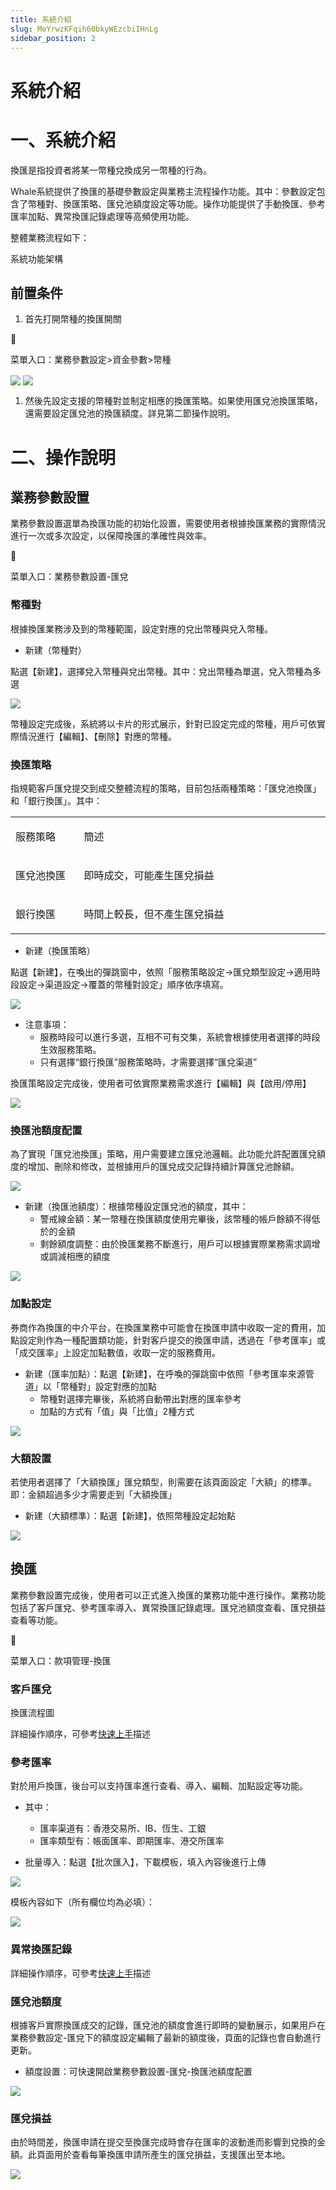 ```yaml
---
title: 系統介紹
slug: MeYrwzKFqih60bkyWEzcbiIHnLg
sidebar_position: 2
---
```



# 系統介紹

# 一、系統介紹

換匯是指投資者將某一幣種兌換成另一幣種的行為。

Whale系統提供了換匯的基礎參數設定與業務主流程操作功能。其中：參數設定包含了幣種對、換匯策略、匯兌池額度設定等功能。操作功能提供了手動換匯、參考匯率加點、異常換匯記錄處理等高頻使用功能。

整體業務流程如下：

系統功能架構

## 前置条件

1. 首先打開幣種的換匯開關

<div class="callout callout-bg-6 callout-border-6">
<div class='callout-emoji'>📍</div>
<p>菜單入口：業務參數設定&gt;資金參數&gt;幣種</p>
</div>

<img src="/assets/OZUQbEJS9oWUv5x66NPcTyYZnQK.png" src-width="3822" src-height="1850" align="center"/>

<img src="/assets/NLBabyI57oXTZ6xfpErcN8fPn4e.png" src-width="3820" src-height="1864" align="center"/>

1. 然後先設定支援的幣種對並制定相應的換匯策略。如果使用匯兌池換匯策略，還需要設定匯兌池的換匯額度。詳見第二節操作說明。

# 二、操作說明

## 業務參數設置

業務參數設置選單為換匯功能的初始化設置，需要使用者根據換匯業務的實際情況進行一次或多次設定，以保障換匯的準確性與效率。

<div class="callout callout-bg-6 callout-border-6">
<div class='callout-emoji'>📍</div>
<p>菜單入口：業務參數設置-匯兌</p>
</div>

### 幣種對

根據換匯業務涉及到的幣種範圍，設定對應的兌出幣種與兌入幣種。

- 新建（幣種對）

點選【新建】，選擇兌入幣種與兌出幣種。其中：兌出幣種為單選，兌入幣種為多選

<img src="/assets/W9hdbZiGNoT1xPxl1nQcysDEnKf.png" src-width="3342" src-height="1248" align="center"/>

幣種設定完成後，系統將以卡片的形式展示，針對已設定完成的幣種，用戶可依實際情況進行【編輯】、【刪除】對應的幣種。

### 換匯策略

指規範客戶匯兌提交到成交整體流程的策略，目前包括兩種策略：「匯兌池換匯」和「銀行換匯」。其中：

<table>
<colgroup>
<col width="155"/>
<col width="598"/>
</colgroup>
<tbody>
<tr><td><p>服務策略</p></td><td><p>簡述</p></td></tr>
<tr><td><p>匯兌池換匯</p></td><td><p>即時成交，可能產生匯兌損益</p></td></tr>
<tr><td><p>銀行換匯</p></td><td><p>時間上較長，但不產生匯兌損益</p></td></tr>
</tbody>
</table>

- 新建（換匯策略）

點選【新建】，在喚出的彈跳窗中，依照「服務策略設定→匯兌類型設定→適用時段設定→渠道設定→覆蓋的幣種對設定」順序依序填寫。

<img src="/assets/Pt7RbTGEqoqQz0x7uZocYk0bnyc.png" src-width="3400" src-height="1837" align="center"/>

- 注意事項：
    - 服務時段可以進行多選，互相不可有交集，系統會根據使用者選擇的時段生效服務策略。
    - 只有選擇“銀行換匯”服務策略時，才需要選擇“匯兌渠道”

換匯策略設定完成後，使用者可依實際業務需求進行【編輯】與【啟用/停用】

<img src="/assets/CW5gbsnGZoi4bJxesGxcs6Jknrg.png" src-width="3286" src-height="946" align="center"/>

### 換匯池額度配置

為了實現「匯兌池換匯」策略，用户需要建立匯兌池邏輯。此功能允許配置匯兌額度的增加、刪除和修改，並根據用戶的匯兌成交記錄持續計算匯兌池餘額。

<img src="/assets/IyaHb1dgFo9kKox3M3eciAalnsh.png" src-width="3306" src-height="1382" align="center"/>

- 新建（換匯池額度）：根據幣種設定匯兌池的額度，其中：
    - 警戒線金額：某一幣種在換匯額度使用完畢後，該幣種的帳戶餘額不得低於的金額
    - 剩餘額度調整：由於換匯業務不斷進行，用戶可以根據實際業務需求調增或調減相應的額度

<img src="/assets/J8Q1b8TF2oaSm9xiYlhcX8lRnah.png" src-width="3330" src-height="1760" align="center"/>

### 加點設定

券商作為換匯的中介平台，在換匯業務中可能會在換匯申請中收取一定的費用，加點設定則作為一種配置類功能，針對客戶提交的換匯申請，透過在「參考匯率」或「成交匯率」上設定加點數值，收取一定的服務費用。

- 新建（匯率加點）：點選【新建】，在呼喚的彈跳窗中依照「參考匯率來源管道」以「幣種對」設定對應的加點
    - 幣種對選擇完畢後，系統將自動帶出對應的匯率參考
    - 加點的方式有「值」與「比值」2種方式

<img src="/assets/S454bEII8omUagx8cNKcwQfRnZb.png" src-width="3320" src-height="1760" align="center"/>

### 大額設置

若使用者選擇了「大額換匯」匯兌類型，則需要在該頁面設定「大額」的標準。即：金額超過多少才需要走到「大額換匯」

- 新建（大額標準）：點選【新建】，依照幣種設定起始點

<img src="/assets/WMenbsqkooL47qxV6DUcfxFRnef.png" src-width="3314" src-height="1758" align="center"/>

## 換匯

業務參數設置完成後，使用者可以正式進入換匯的業務功能中進行操作。業務功能包括了客戶匯兌、參考匯率導入、異常換匯記錄處理。匯兌池額度查看、匯兌損益查看等功能。

<div class="callout callout-bg-6 callout-border-6">
<div class='callout-emoji'>📍</div>
<p>菜單入口：款項管理-換匯</p>
</div>

### 客戶匯兌

換匯流程圖

詳細操作順序，可參考[快速上手](./Oq3wwTJvJiqpB6kWoz2cy5jFnFd)描述

### 參考匯率

對於用戶換匯，後台可以支持匯率進行查看、導入、編輯、加點設定等功能。

- 其中：
    - 匯率渠道有：香港交易所、IB、恆生、工銀
    - 匯率類型有：帳面匯率、即期匯率、港交所匯率

- 批量導入：點選【批次匯入】，下載模板，填入內容後進行上傳

<img src="/assets/UX0LbWCxyoP7lnxhX4lcyCVon5f.png" src-width="3328" src-height="1554" align="center"/>

模板內容如下（所有欄位均為必填）：

<img src="/assets/FiDLbCO8ioDHlaxviw7cNJOYneh.png" src-width="1904" src-height="214" align="center"/>

### 異常換匯記錄

詳細操作順序，可參考[快速上手](./Oq3wwTJvJiqpB6kWoz2cy5jFnFd)描述

### 匯兌池額度

根據客戶實際換匯成交的記錄，匯兌池的額度會進行即時的變動展示，如果用戶在業務參數設定-匯兌下的額度設定編輯了最新的額度後，頁面的記錄也會自動進行更新。

- 額度設置：可快速開啟業務參數設置-匯兌-換匯池額度配置

<img src="/assets/ISdGb0NbkoVGpFxTSQkcXhavnpd.png" src-width="3302" src-height="1572" align="center"/>

### 匯兌損益

由於時間差，換匯申請在提交至換匯完成時會存在匯率的波動進而影響到兌換的金額。此頁面用於查看每筆換匯申請所產生的匯兌損益，支援匯出至本地。

<img src="/assets/Xhmybgq8Qof7Ozxtxizc3WBcnFf.png" src-width="2344" src-height="1210" align="center"/>

